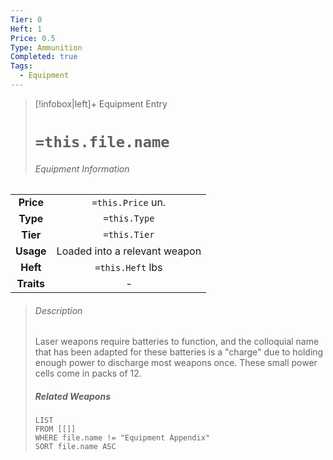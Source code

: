 ```yaml
---
Tier: 0
Heft: 1
Price: 0.5
Type: Ammunition
Completed: true
Tags:
  - Equipment
---
```

> [!infobox|left]+ Equipment Entry
> # `=this.file.name`
> ###### Equipment Information
|            |                               |
|:----------:|:-----------------------------:|
| **Price**  |       `=this.Price` un.       |
|  **Type**  |         `=this.Type`          |
|  **Tier**  |         `=this.Tier`          |
| **Usage**  | Loaded into a relevant weapon |
|  **Heft**  |       `=this.Heft` lbs        |
| **Traits** |               -               |
> ###### *Description*
> Laser weapons require batteries to function, and the colloquial name that has been adapted for these batteries is a "charge" due to holding enough power to discharge most weapons once. These small power cells come in packs of 12. 
> ##### Related Weapons
> ```dataview
> LIST 
> FROM [[]]
> WHERE file.name != "Equipment Appendix"
> SORT file.name ASC
> ```
